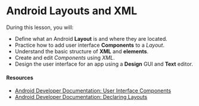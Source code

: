 # Android Layouts and XML

During this lesson, you will:

* Define what an Android **Layout** is and where they are located.
* Practice how to add user interface **Components** to a *Layout*.
* Understand the basic structure of **XML** and **elements**.
* Create and edit *Components* using *XML*.
* Design the user interface for an app using a **Design** GUI and **Text** editor.

#### Resources

- [Android Developer Documentation: User Interface Components](http://developer.android.com/guide/topics/ui/index.html)
- [Android Developer Documentation: Declaring Layouts](http://developer.android.com/guide/topics/ui/declaring-layout.html)
